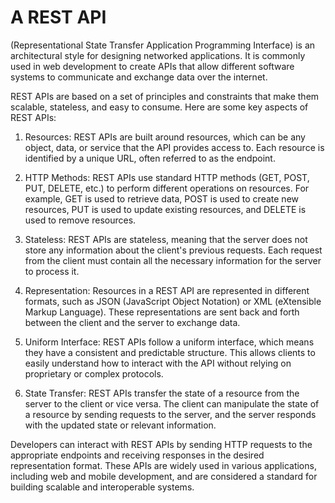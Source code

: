 # A REST API 

(Representational State Transfer Application Programming Interface) is an architectural style for designing networked applications. It is commonly used in web development to create APIs that allow different software systems to communicate and exchange data over the internet.

REST APIs are based on a set of principles and constraints that make them scalable, stateless, and easy to consume. Here are some key aspects of REST APIs:

1. Resources: REST APIs are built around resources, which can be any object, data, or service that the API provides access to. Each resource is identified by a unique URL, often referred to as the endpoint.

2. HTTP Methods: REST APIs use standard HTTP methods (GET, POST, PUT, DELETE, etc.) to perform different operations on resources. For example, GET is used to retrieve data, POST is used to create new resources, PUT is used to update existing resources, and DELETE is used to remove resources.

3. Stateless: REST APIs are stateless, meaning that the server does not store any information about the client's previous requests. Each request from the client must contain all the necessary information for the server to process it.

4. Representation: Resources in a REST API are represented in different formats, such as JSON (JavaScript Object Notation) or XML (eXtensible Markup Language). These representations are sent back and forth between the client and the server to exchange data.

5. Uniform Interface: REST APIs follow a uniform interface, which means they have a consistent and predictable structure. This allows clients to easily understand how to interact with the API without relying on proprietary or complex protocols.

6. State Transfer: REST APIs transfer the state of a resource from the server to the client or vice versa. The client can manipulate the state of a resource by sending requests to the server, and the server responds with the updated state or relevant information.

Developers can interact with REST APIs by sending HTTP requests to the appropriate endpoints and receiving responses in the desired representation format. These APIs are widely used in various applications, including web and mobile development, and are considered a standard for building scalable and interoperable systems.
